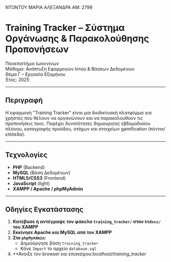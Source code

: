 ΝΤΟΝΤΟΥ ΜΑΡΙΑ ΑΛΕΞΑΝΔΡΑ
ΑΜ: 2799


# Training Tracker – Σύστημα Οργάνωσης & Παρακολούθησης Προπονήσεων

Πανεπιστήμιο Ιωαννίνων  
Μάθημα: Ανάπτυξη Εφαρμογών Ιστού & Βάσεων Δεδομένων  
Θέμα Γ – Εργασία Εξαμήνου  
Έτος: 2025

---

## Περιγραφή

Η εφαρμογή "Training Tracker" είναι μια διαδικτυακή πλατφόρμα για χρήστες που θέλουν να οργανώνουν και να παρακολουθούν τις προπονήσεις τους. Παρέχει δυνατότητες δημιουργίας εβδομαδιαίου πλάνου, καταγραφής προόδου, στόχων και στοιχείων gamification (πόντοι/επίπεδα).

---

## Τεχνολογίες

- **PHP** (Backend)
- **MySQL** (Βάση Δεδομένων)
- **HTML5/CSS3** (Frontend)
- **JavaScript** (light)
- **XAMPP / Apache / phpMyAdmin**

---

## Οδηγίες Εγκατάστασης

1. **Κατέβασε ή αντέγραψε τον φάκελο `training_tracker/` στον `htdocs/` του XAMPP**
2. **Εκκίνησε Apache και MySQL από τον XAMPP**
3. **Στο `phpMyAdmin`:**
   - Δημιούργησε βάση `training_tracker`
   - Κάνε `Import` το αρχείο `database.sql`
4. **Άνοιξε τον browser και επισκέψου:*localhost/training_tracker*
